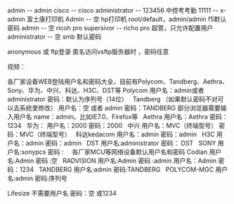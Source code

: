 admin -- admin
cisco -- cisco
administrator -- 123456   中控考考勤
11111 -- x-admin 富士康打印机
Admin -- 空 hp打印机
root/default，admin/admin  f5默认密码
admin -- 空  ricoh pro
supersivor --   richo pro 超管，只允许配置用户
administrator  -- 空  smb 默认密码

anonymous   或  ftp登录    匿名访问vsftp服务器时 ，密码任意




视频：

各厂家设备WEB登陆用户名和密码大全，目前有Polycom、Tandberg、Aethra、Sony、华为、中兴、科达、H3C、DST等
Polycom
用户名：admin或者administrator
密码：默认为序列号（14位）
 
Tandberg （如果默认密码不对可以去系统里修改）
用户名：空 或者 admin
密码：TANDBERG
部分浏览器需要输入用户名 name：admin。比如IE7.0、Firefox等
 
Aethra
用户名：Aethra
密码：1234
 
华为：
用户名：2000
密码：2000
 
中兴
用户名：MVC（终端型号）
密码：MVC（终端型号）
 
科达kedacom
用户名：admin
密码：admin
 
H3C
用户名：admin
密码：admin
 
DST
用户名:administrator
密码： DST
 
SONY
用户名:sonypcs
密码 :
 
 
各厂家MCU等网络设备默认用户名和密码
Codian
用户名:Admin
密码 :空
 
RADVISION
用户名:Admin
密码 :admin
用户名：Admin
密码：1234
 
TANDBERG
用户名:admin
密码:TANDBERG
 
POLYCOM-MGC
用户名:admin
密码:序列号

Lifesize
不需要用户名
密码：空 或1234
